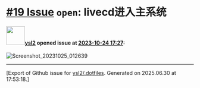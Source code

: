 # [\#19 Issue](https://github.com/ysl2/.dotfiles/issues/19) `open`: livecd进入主系统

#### <img src="https://avatars.githubusercontent.com/u/39717545?u=3a56d7b47e1688f70c83e440ba0835f8d24c43e3&v=4" width="50">[ysl2](https://github.com/ysl2) opened issue at [2023-10-24 17:27](https://github.com/ysl2/.dotfiles/issues/19):

![Screenshot_20231025_012639](https://github.com/ysl2/.dotlib/assets/39717545/5bca8573-80c2-4189-adfd-64f109c1af58)





-------------------------------------------------------------------------------



[Export of Github issue for [ysl2/.dotfiles](https://github.com/ysl2/.dotfiles). Generated on 2025.06.30 at 17:53:18.]
